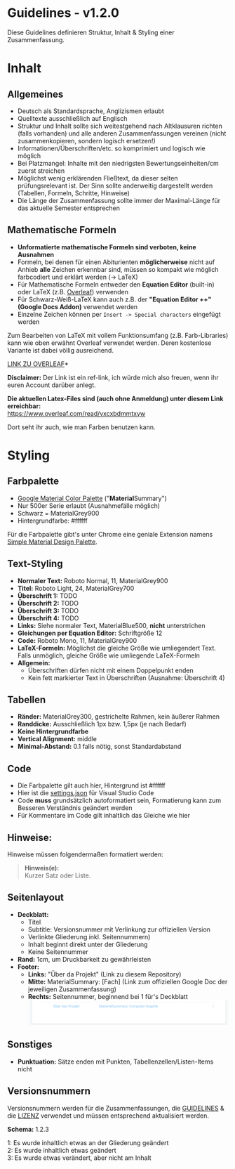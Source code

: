 # Guidelines - v1.2.0

Diese Guidelines definieren Struktur, Inhalt & Styling einer Zusammenfassung.

# Inhalt

## Allgemeines

-   Deutsch als Standardsprache, Anglizismen erlaubt
-   Quelltexte ausschließlich auf Englisch
-   Struktur und Inhalt sollte sich weitestgehend nach Altklausuren richten (falls vorhanden) und alle anderen Zusammenfassungen vereinen (nicht zusammenkopieren, sondern logisch ersetzen!)
-   Informationen/Überschriften/etc. so komprimiert und logisch wie möglich
-   Bei Platzmangel: Inhalte mit den niedrigsten Bewertungseinheiten/cm zuerst streichen
-   Möglichst wenig erklärenden Fließtext, da dieser selten prüfungsrelevant ist. Der Sinn sollte anderweitig dargestellt werden (Tabellen, Formeln, Schritte, Hinweise)
-   Die Länge der Zusammenfassung sollte immer der Maximal-Länge für das aktuelle Semester entsprechen

## Mathematische Formeln

-   **Unformatierte mathematische Formeln sind verboten, keine Ausnahmen**
-   Formeln, bei denen für einen Abiturienten **möglicherweise** nicht auf Anhieb **alle** Zeichen erkennbar sind, müssen so kompakt wie möglich farbcodiert und erklärt werden (-> LaTeX)
-   Für Mathematische Formeln entweder den **Equation Editor** (built-in) oder LaTeX (z.B. [Overleaf](https://www.overleaf.com/read/vxcxbdmmtxyw)) verwenden
-   Für Schwarz-Weiß-LaTeX kann auch z.B. der **"Equation Editor ++" (Google Docs Addon)** verwendet werden
-   Einzelne Zeichen können per `Insert -> Special characters` eingefügt werden

Zum Bearbeiten von LaTeX mit vollem Funktionsumfang (z.B. Farb-Libraries) kann wie oben erwähnt Overleaf verwendet werden. Deren kostenlose Variante ist dabei völlig ausreichend.

[LINK ZU OVERLEAF](https://www.overleaf.com?r=9c649ec3&rm=d&rs=b)\*

**Disclaimer:** Der Link ist ein ref-link, ich würde mich also freuen, wenn ihr euren Account darüber anlegt.

**Die aktuellen Latex-Files sind (auch ohne Anmeldung) unter diesem Link erreichbar:**<br>
https://www.overleaf.com/read/vxcxbdmmtxyw

Dort seht ihr auch, wie man Farben benutzen kann.

# Styling

## Farbpalette

-   [Google Material Color Palette](https://www.materialui.co/colors) ("**Material**Summary")
-   Nur 500er Serie erlaubt (Ausnahmefälle möglich)
-   Schwarz = MaterialGrey900
-   Hintergrundfarbe: #ffffff

Für die Farbpalette gibt's unter Chrome eine geniale Extension namens [Simple Material Design Palette](https://chrome.google.com/webstore/detail/onaeadclbaeleijcfmmhopgmmmpedifa).

## Text-Styling

-   **Normaler Text:** Roboto Normal, 11, MaterialGrey900
-   **Titel:** Roboto Light, 24, MaterialGrey700
-   **Überschrift 1:** TODO
-   **Überschrift 2:** TODO
-   **Überschrift 3:** TODO
-   **Überschrift 4:** TODO
-   **Links:** Siehe normaler Text, MaterialBlue500, **nicht** unterstrichen
-   **Gleichungen per Equation Editor:** Schriftgröße 12
-   **Code:** Roboto Mono, 11, MaterialGrey900
-   **LaTeX-Formeln:** Möglichst die gleiche Größe wie umliegendert Text. Falls unmöglich, gleiche Größe wie umliegende LaTeX-Formeln
-   **Allgemein:**
    -   Überschriften dürfen nicht mit einem Doppelpunkt enden
    -   Kein fett markierter Text in Überschriften (Ausnahme: Überschrift 4)

## Tabellen

-   **Ränder:** MaterialGrey300, gestrichelte Rahmen, kein äußerer Rahmen
-   **Randdicke:** Ausschließlich 1px bzw. 1,5px (je nach Bedarf)
-   **Keine Hintergrundfarbe**
-   **Vertical Alignment:** middle
-   **Minimal-Abstand:** 0.1 falls nötig, sonst Standardabstand

## Code

-   Die Farbpalette gilt auch hier, Hintergrund ist #ffffff
-   Hier ist die [settings.json](settings.json) für Visual Studio Code
-   Code **muss** grundsätzlich autoformatiert sein, Formatierung kann zum Besseren Verständnis geändert werden
-   Für Kommentare im Code gilt inhaltlich das Gleiche wie hier

## Hinweise:

Hinweise müssen folgendermaßen formatiert werden:

> **Hinweis(e):**<br>
> Kurzer Satz oder Liste.

## Seitenlayout

-   **Deckblatt:**
    -   Titel
    -   Subtitle: Versionsnummer mit Verlinkung zur offiziellen Version
    -   Verlinkte Gliederung inkl. Seitennummern)
    -   Inhalt beginnt direkt unter der Gliederung
    -   Keine Seitennummer
-   **Rand:** 1cm, um Druckbarkeit zu gewährleisten
-   **Footer:**
    -   **Links:** "Über da Projekt" (Link zu diesem Repository)
    -   **Mitte:** MaterialSummary: [Fach] (Link zum offiziellen Google Doc der jeweiligen Zusammenfassung)
    -   **Rechts:** Seitennummer, beginnend bei 1 für's Deckblatt
        ![Cloudy](./Screenshots/Footer.png)

## Sonstiges

-   **Punktuation:** Sätze enden mit Punkten, Tabellenzellen/Listen-Items nicht

## Versionsnummern

Versionsnummern werden für die Zusammenfassungen, die [GUIDELINES](GUIDELINES.md) & die [LIZENZ](LIZENZ.md) verwendet und müssen entsprechend aktualisiert werden.

**Schema:** 1.2.3

1: Es wurde inhaltlich etwas an der Gliederung geändert<br>
2: Es wurde inhaltlich etwas geändert<br>
3: Es wurde etwas verändert, aber nicht am Inhalt
